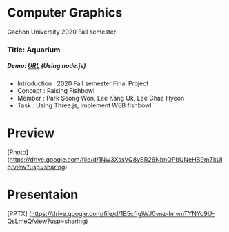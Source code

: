 # Computer Graphics
Gachon University 2020 Fall semester


### Title: Aquarium

##### Demo: [URL](https://fish.chlee1001.synology.me/) (Using node.js)

* Introduction : 2020 Fall semester Final Project
* Concept : Raising Fishbowl
* Member : Park Seong Won, Lee Kang Uk, Lee Chae Hyeon
* Task : Using Three.js, implement WEB fishbowl

# Preview
[Photo] (https://drive.google.com/file/d/1Nw3XssVQ8yBR26NbnQPbUNeHB9mZkUjq/view?usp=sharing)

# Presentaion
[PPTX] (https://drive.google.com/file/d/1B5cfIglWJ0vnz-ImvmTYNYo9U-QsLmeQ/view?usp=sharing)


